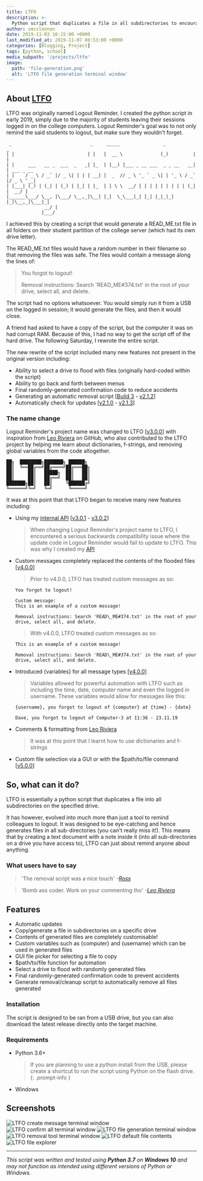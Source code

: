 ```yaml
---
title: LTFO
description: >-
  Python script that duplicates a file in all subdirectories to encourage my fellow students to log out next time.
author: smcclennon
date: 2019-11-03 16:15:00 +0000
last_modified_at: 2019-11-07 08:53:00 +0000
categories: [Blogging, Project]
tags: [python, school]
media_subpath: '/projects/ltfo'
image:
  path: 'file-generation.png'
  alt: 'LTFO file generation terminal window'
---
```


## About [LTFO](https://github.com/smcclennon/LTFO)

LTFO was originally named Logout Reminder. I created the python script in early 2019, simply due to the majority of students leaving their sessions logged in on the college computers. Logout Reminder's goal was to not only remind the said students to logout, but make sure they wouldn't forget.

```
 _                             _     _____                _           _
| |                           | |   |  __ \              (_)         | |
| |     ___   __ _  ___  _   _| |_  | |__) |___ _ __ ___  _ _ __   __| | ___ _ __
| |    / _ \ / _` |/ _ \| | | | __| |  _  // _ \ '_ ` _ \| | '_ \ / _` |/ _ \ '__|
| |___| (_) | (_| | (_) | |_| | |_  | | \ \  __/ | | | | | | | | | (_| |  __/ |
|______\___/ \__, |\___/ \__,_|\__| |_|  \_\___|_| |_| |_|_|_| |_|\__,_|\___|_|
              __/ |
             |___/
```

I achieved this by creating a script that would generate a READ\_ME.txt file in all folders on their student partition of the college server (which had its own drive letter).

The READ_ME.txt files would have a random number in their filename so that removing the files was safe. The files would contain a message along the lines of:

> You forgot to logout!
> 
> Removal instructions: Search 'READ_ME#374.txt' in the root of your drive, select all, and delete.

The script had no options whatsoever. You would simply run it from a USB on the logged in session; it would generate the files, and then it would close.

A friend had asked to have a copy of the script, but the computer it was on had corrupt RAM. Because of this, I had no way to get the script off of the hard drive. The following Saturday, I rewrote the entire script.

The new rewrite of the script included many new features not present in the original version including:

*   Ability to select a drive to flood with files (originally hard-coded within the script)
*   Ability to go back and forth between menus
*   Final randomly-generated confirmation code to reduce accidents
*   Generating an automatic removal script \[[Build 3](https://github.com/smcclennon/LTFO/releases/tag/build-3) - [v2.1.2](https://github.com/smcclennon/LTFO/releases/tag/v2.1.2)\]
*   Automatically check for updates \[[v2.1.0](https://github.com/smcclennon/LTFO/releases/tag/v2.1.0) - [v2.1.3](https://github.com/smcclennon/LTFO/releases/tag/v2.1.3)\]

### The name change

Logout Reminder's project name was changed to LTFO \[[v3.0.0](https://github.com/smcclennon/LTFO/releases/tag/v3.0.0)\] with inspiration from [Leo Riviera](https://github.com/leoriviera) on GitHub, who also contributed to the LTFO project by helping me learn about dictionaries, f-strings, and removing global variables from the code altogether.

```
██╗  ████████╗███████╗ ██████╗ 
██║  ╚══██╔══╝██╔════╝██╔═══██╗
██║     ██║   █████╗  ██║   ██║
██║     ██║   ██╔══╝  ██║   ██║
███████╗██║   ██║     ╚██████╔╝
╚══════╝╚═╝   ╚═╝      ╚═════╝ 
```

It was at this point that that LTFO began to receive many new features including:

*   Using my [internal API](/update/api) \[[v3.0.1](https://github.com/smcclennon/LTFO/releases/tag/v3.0.1) - [v3.0.2](https://github.com/smcclennon/LTFO/releases/tag/v3.0.2)\]

    > When changing Logout Reminder's project name to LTFO, I encountered a serious backwards compatibility issue where the update code in Logout Reminder would fail to update to LTFO. This was why I created my [API](/update/api)

*   Custom messages completely replaced the contents of the flooded files \[[v4.0.0](https://github.com/smcclennon/LTFO/releases/tag/v4.0.0)\]
    
    >    Prior to v4.0.0, LTFO has treated custom messages as so:

        You forgot to logout!
        
        Custom message:  
        This is an example of a custom message!
        
        Removal instructions: Search 'READ\_ME#374.txt' in the root of your drive, select all, and delete.
        
    > With v4.0.0, LTFO treated custom messages as so:

        This is an example of a custom message!
        
        Removal instructions: Search 'READ\_ME#374.txt' in the root of your drive, select all, and delete.

*   Introduced {variables} for all message types \[[v4.0.0](https://github.com/smcclennon/LTFO/releases/tag/v4.0.0)\]
    
    > Variables allowed for powerful automation with LTFO such as including the time, date, computer name and even the logged in username. These variables would allow for messages like this:
    
        {username}, you forgot to logout of {computer} at {time} - {date}
        
        Dave, you forgot to logout of Computer-3 at 11:36 - 23.11.19


*   Comments & formatting from [Leo Riviera](https://github.com/leoriviera)  
    > It was at this point that I learnt how to use dictionaries and f-strings
*   Custom file selection via a GUI or with the $path/to/file command \[[v5.0.0](https://github.com/smcclennon/LTFO/releases/tag/v5.0.0)\]

## So, what can it do?

LTFO is essentially a python script that duplicates a file into all subdirectories on the specified drive.

It has however, evolved into much more than just a tool to remind colleagues to logout. It was designed to be eye-catching and hence generates files in all sub-directories (you can't really miss it!). This means that by creating a text document with a note inside it (into all sub-directories on a drive you have access to), LTFO can just about remind anyone about anything.

### What users have to say

> 'The removal script was a nice touch' _\-[Ross](https://github.com/yuiiiiiii)_

> 'Bomb ass coder. Work on your commenting tho' _\-[Leo Riviera](https://github.com/leoriviera)_

## Features

*   Automatic updates
*   Copy/generate a file in subdirectories on a specific drive
*   Contents of generated files are completely customisable!
*   Custom variables such as {computer} and {username} which can be used in generated files
*   GUI file picker for selecting a file to copy
*   $path/to/file function for automation
*   Select a drive to flood with randomly generated files
*   Final randomly-generated confirmation code to prevent accidents
*   Generate removal/cleanup script to automatically remove all files generated

### Installation

The script is designed to be ran from a USB drive, but you can also download the latest release directly onto the target machine.

### Requirements

*   Python 3.6+
    > If you are planning to use a python install from the USB, please create a shortcut to run the script using Python on the flash drive.
    {: .prompt-info }
*   Windows

## Screenshots

![LTFO create message terminal window](create-message.png)
![LTFO confirm all terminal window](confirm-all.png)
![LTFO file generation terminal window](file-generation.png)
![LTFO removal tool terminal window](removal-tool.png)
![LTFO default file contents](document-contents.png)  
![LTFO file explorer](file-explorer.png)

- - -

_This script was written and tested using **Python 3.7** on **Windows 10** and may not function as intended using different versions of Python or Windows._